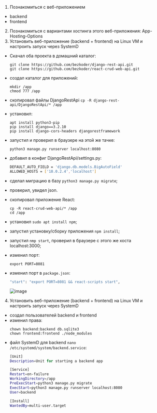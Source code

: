 1. Познакомиться с веб-приложением
- backend
- frontend
2. Познакомиться с вариантами хостинга этого веб-приложения:
App-Hosting-Options
3. Установить веб-приложение (backend + frontend) на Linux VM и настроить запуск через SystemD  
  - Скачал оба проекта в домашний каталог:
    ```console
    git clone https://github.com/bezkoder/django-rest-api.git
    git clone https://github.com/bezkoder/react-crud-web-api.git
    ```

  - создал каталог для приложений:
    ```console
    mkdir /app
    chmod 777 /app
    ```
  
  - скопировал файлы DjangoRestApi `cp -R django-rest-api/DjangoRestApi/* /app`
  
  - установил:
    ```console
    apt install python3-pip
    pip install django==3.2.10
    pip install django-cors-headers djangorestframework
    ```
  
  - запустил и проверил в браузере на этой же тачке:
    ```console
    python3 manage.py runserver localhost:8080
    ```
  
  - добавил в конфиг DjangoRestApi/settings.py:
    ```bash
    DEFAULT_AUTO_FIELD = 'django.db.models.BigAutoField'
    ALLOWED_HOSTS = ['10.0.2.4','localhost']
    ```
  
  - сделал миграцию в базу `python3 manage.py migrate`;
  
  - проверил, увидел json.  
  
  - скопировал приложение React:
    ```console
    cp -R react-crud-web-api/* /app
    cd /app
    ```
  
  - установил `sudo apt install npm`;
  
  - запустил установку/сборку приложения `npm install`;
  - запустил `nmp start`, проверил в браузере с этого же хоста localhost:3000;
  - изменил порт:
    ```console
    export PORT=8081
    ```
  - изменил порт в  `package.json`:
    ```bash
    "start": "export PORT=8081 && react-scripts start",
    ```

    ![image](https://github.com/tms-dos21-onl/sergey-novik/assets/77771829/14410c45-4546-49e2-9961-76cc0226401a)

4. Установить веб-приложение (backend + frontend) на Linux VM и настроить запуск через SystemD
   
  - создал пользователей backend и frontend
  - изменил права:
    ```console
    chown backend:backend db.sqlite3
    chown frontend:frontend ./node_modules
    ```
  - файл SystemD для backend `nano /etc/systemd/system/backend.service`:
    ```bash
    [Unit]
    Description=Unit for starting a backend app
    
    [Service]
    Restart=on-failure
    WorkingDirectory=/app
    PreExecStart=python3 manage.py migrate
    ExecStart=python3 manage.py runserver localhost:8080
    User=backend
    
    [Install]
    WantedBy=multi-user.target
    ```
    

